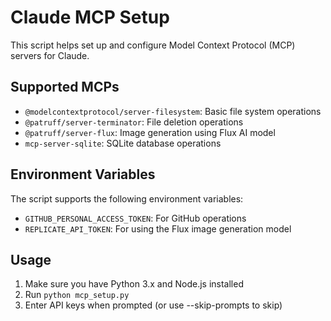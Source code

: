 # Claude MCP Setup

This script helps set up and configure Model Context Protocol (MCP) servers for Claude.

## Supported MCPs

- `@modelcontextprotocol/server-filesystem`: Basic file system operations
- `@patruff/server-terminator`: File deletion operations
- `@patruff/server-flux`: Image generation using Flux AI model
- `mcp-server-sqlite`: SQLite database operations

## Environment Variables

The script supports the following environment variables:
- `GITHUB_PERSONAL_ACCESS_TOKEN`: For GitHub operations
- `REPLICATE_API_TOKEN`: For using the Flux image generation model

## Usage

1. Make sure you have Python 3.x and Node.js installed
2. Run `python mcp_setup.py`
3. Enter API keys when prompted (or use --skip-prompts to skip)